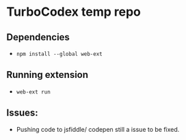 # TurboCodex temp repo

## Dependencies
- `npm install --global web-ext`

## Running extension
- `web-ext run`

## Issues:
- Pushing code to jsfiddle/ codepen still a issue to be fixed.